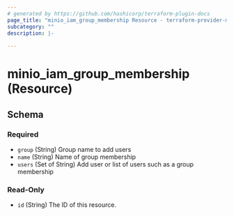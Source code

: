 ```yaml
---
# generated by https://github.com/hashicorp/terraform-plugin-docs
page_title: "minio_iam_group_membership Resource - terraform-provider-minio"
subcategory: ""
description: |-
  
---
```


# minio_iam_group_membership (Resource)





<!-- schema generated by tfplugindocs -->
## Schema

### Required

- `group` (String) Group name to add users
- `name` (String) Name of group membership
- `users` (Set of String) Add user or list of users such as a group membership

### Read-Only

- `id` (String) The ID of this resource.
